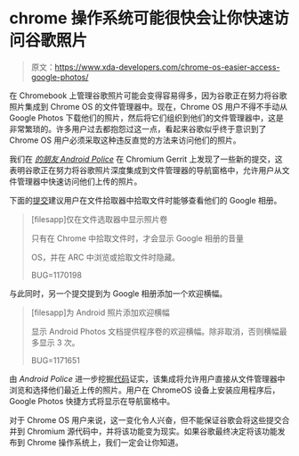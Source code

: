 # chrome 操作系统可能很快会让你快速访问谷歌照片

> 原文：<https://www.xda-developers.com/chrome-os-easier-access-google-photos/>

在 Chromebook 上管理谷歌照片可能会变得容易得多，因为谷歌正在努力将谷歌照片集成到 Chrome OS 的文件管理器中。现在，Chrome OS 用户不得不手动从 Google Photos 下载他们的照片，然后将它们组织到他们的文件管理器中，这是非常繁琐的。许多用户过去都抱怨过这一点，看起来谷歌似乎终于意识到了 Chrome OS 用户必须采取这种违反直觉的方法来访问他们的照片。

我们在 [*的朋友 Android Police*](https://www.androidpolice.com/2021/02/12/google-photos-may-finally-be-integrated-into-the-chromeos-file-manager/) 在 Chromium Gerrit 上发现了一些新的提交，这表明谷歌正在努力将谷歌照片深度集成到文件管理器的导航窗格中，允许用户从文件管理器中快速访问他们上传的照片。

下面的[提交](https://chromium-review.googlesource.com/c/chromium/src/+/2690121)建议用户在文件拾取器中拾取文件时能够查看他们的 Google 相册。

> [filesapp]仅在文件选取器中显示照片卷
> 
> 只有在 Chrome 中拾取文件时，才会显示 Google 相册的音量
> 
> OS，并在 ARC 中浏览或拾取文件时隐藏。
> 
> BUG=1170198

与此同时，另一个提交提到为 Google 相册添加一个欢迎横幅。

> [filesapp]为 Android 照片添加欢迎横幅
> 
> 显示 Android Photos 文档提供程序卷的欢迎横幅。除非取消，否则横幅最多显示 3 次。
> 
> BUG=1171651

由 *Android Police* 进一步挖掘[代码](https://chromium-review.googlesource.com/c/chromium/src/+/2690041/3/ui/chromeos/file_manager_strings.grdp)证实，该集成将允许用户直接从文件管理器中浏览和选择他们最近上传的照片。用户在 ChromeOS 设备上安装应用程序后，Google Photos 快捷方式将显示在导航窗格中。

对于 Chrome OS 用户来说，这一变化令人兴奋，但不能保证谷歌会将这些提交合并到 Chromium 源代码中，并将该功能变为现实。如果谷歌最终决定将该功能发布到 Chrome 操作系统上，我们一定会让你知道。